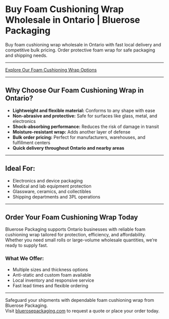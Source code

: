 # Buy Foam Cushioning Wrap Wholesale in Ontario | Bluerose Packaging

Buy foam cushioning wrap wholesale in Ontario with fast local delivery and competitive bulk pricing. Order protective foam wrap for safe packaging and shipping needs.

---

[Explore Our Foam Cushioning Wrap Options](https://www.bluerosepackaging.com/product-category/stock-products/foam-cushioning-wrap/)

---

## Why Choose Our Foam Cushioning Wrap in Ontario?

- **Lightweight and flexible material:** Conforms to any shape with ease  
- **Non-abrasive and protective:** Safe for surfaces like glass, metal, and electronics  
- **Shock-absorbing performance:** Reduces the risk of damage in transit  
- **Moisture-resistant wrap:** Adds another layer of defense  
- **Bulk order pricing:** Perfect for manufacturers, warehouses, and fulfillment centers  
- **Quick delivery throughout Ontario and nearby areas**

---

## Ideal For:

- Electronics and device packaging  
- Medical and lab equipment protection  
- Glassware, ceramics, and collectibles  
- Shipping departments and 3PL operations  

---

## Order Your Foam Cushioning Wrap Today

Bluerose Packaging supports Ontario businesses with reliable foam cushioning wrap tailored for protection, efficiency, and affordability. Whether you need small rolls or large-volume wholesale quantities, we’re ready to supply fast.

### What We Offer:

- Multiple sizes and thickness options  
- Anti-static and custom foam available  
- Local inventory and responsive service  
- Fast lead times and flexible ordering  

---

Safeguard your shipments with dependable foam cushioning wrap from Bluerose Packaging.  
Visit [bluerosepackaging.com](https://www.bluerosepackaging.com) to request a quote or place your order today.

